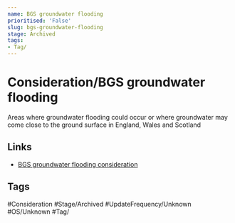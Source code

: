 ```yaml
---
name: BGS groundwater flooding
prioritised: 'False'
slug: bgs-groundwater-flooding
stage: Archived
tags:
- Tag/
---
```


# Consideration/BGS groundwater flooding

Areas where groundwater flooding could occur or where groundwater may come close to the ground surface in England, Wales and Scotland

## Links

* [BGS groundwater flooding consideration](https://design.planning.data.gov.uk/planning-consideration/bgs-groundwater-flooding)

## Tags

#Consideration #Stage/Archived #UpdateFrequency/Unknown #OS/Unknown #Tag/